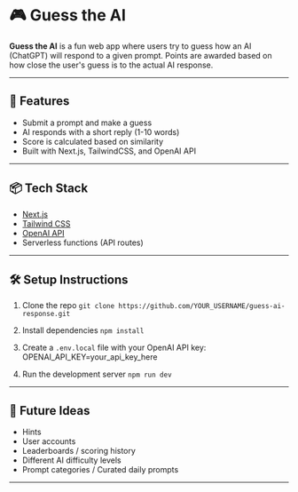 # 🎮 Guess the AI

**Guess the AI** is a fun web app where users try to guess how an AI (ChatGPT) will respond to a given prompt. Points are awarded based on how close the user's guess is to the actual AI response.

---

## 🚀 Features

- Submit a prompt and make a guess
- AI responds with a short reply (1-10 words)
- Score is calculated based on similarity
- Built with Next.js, TailwindCSS, and OpenAI API

---

## 📦 Tech Stack

- [Next.js](https://nextjs.org/)
- [Tailwind CSS](https://tailwindcss.com/)
- [OpenAI API](https://platform.openai.com/)
- Serverless functions (API routes)

---

## 🛠️ Setup Instructions

1. Clone the repo
   `git clone https://github.com/YOUR_USERNAME/guess-ai-response.git`

2. Install dependencies
   `npm install`

3. Create a `.env.local` file with your OpenAI API key:
    OPENAI_API_KEY=your_api_key_here


4. Run the development server
`npm run dev`

---

## 🔮 Future Ideas

- Hints
- User accounts
- Leaderboards / scoring history
- Different AI difficulty levels
- Prompt categories / Curated daily prompts

---
